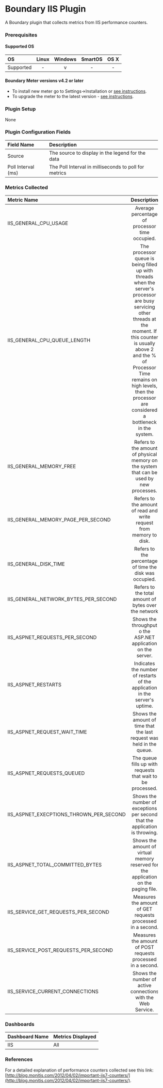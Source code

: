 # Boundary IIS Plugin

A Boundary plugin that collects metrics from IIS performance counters.

### Prerequisites

#### Supported OS

|     OS    | Linux | Windows | SmartOS | OS X |
|:----------|:-----:|:-------:|:-------:|:----:|
| Supported |   -   |    v    |    -    |  -   |

#### Boundary Meter versions v4.2 or later

- To install new meter go to Settings->Installation or [see instructions](https://help.boundary.com/hc/en-us/sections/200634331-Installation).
- To upgrade the meter to the latest version - [see instructions](https://help.boundary.com/hc/en-us/articles/201573102-Upgrading-the-Boundary-Meter). 


### Plugin Setup

None

### Plugin Configuration Fields

|Field Name     |Description                                                                       |
|:--------------|:---------------------------------------------------------------------------------|
|Source         |The source to display in the legend for the data                       |
|Poll Interval (ms)|The Poll Interval in milliseconds to poll for metrics |
 
### Metrics Collected

| Metric Name | Description | Category |
|:------------|:-----------:|:--------:|
| IIS_GENERAL_CPU_USAGE| Average percentage of processor time occupied.| General |
| IIS_GENERAL_CPU_QUEUE_LENGTH | The processor queue is being filled up with threads when the server's processor are busy servicing other threads at the moment. If this counter is usually above 2 and the %  of Processor Time remains on high levels, then the processor are considered a bottleneck in the system.| General |
| IIS_GENERAL_MEMORY_FREE | Refers to the amount of physical memory on the system that can be used by new processes.| General |
| IIS_GENERAL_MEMORY_PAGE_PER_SECOND | Refers to the amount of read and write request from memory to disk.| General |
| IIS_GENERAL_DISK_TIME | Refers to the percentage of time the disk was occupied. | General |
| IIS_GENERAL_NETWORK_BYTES_PER_SECOND | Refers to the total amount of bytes over the network | General |
| IIS_ASPNET_REQUESTS_PER_SECOND | Shows the throughput o the ASP.NET application on the server. | IIS/ASP.NET |
| IIS_ASPNET_RESTARTS | Indicates the number of restarts of the application in the server's uptime. | IIS/ASP.NET |
| IIS_ASPNET_REQUEST_WAIT_TIME | Shows the amount of time that the last request was held in the queue. | IIS/ASP.NET |
| IIS_ASPNET_REQUESTS_QUEUED | The queue fills up with requests that wait to be processed. | IIS/ASP.NET |
| IIS_ASPNET_EXECPTIONS_THROWN_PER_SECOND | Shows the number of exceptions per second that the application is throwing. | IIS/ASP.NET |
| IIS_ASPNET_TOTAL_COMMITTED_BYTES | Shows the amount of virtual memory reserved for the application on the paging file. | IIS/ASP.NET |
| IIS_SERVICE_GET_REQUESTS_PER_SECOND | Measures the amount of GET requests processed in a second.| IIS/ASP.NET |
| IIS_SERVICE_POST_REQUESTS_PER_SECOND | Measures the amount of POST requests processed in a second.| IIS/ASP.NET |
| IIS_SERVICE_CURRENT_CONNECTIONS | Shows the number of active connections with the Web Service.| IIS/ASP.NET

### Dashboards

|Dashboard Name|Metrics Displayed       |
|:-------------|:-----------------------|
|IIS       | All |

### References
For a detailed explanation of performance counters collected see this link: [http://blog.monitis.com/2012/04/02/important-iis7-counters/](http://blog.monitis.com/2012/04/02/important-iis7-counters/).
